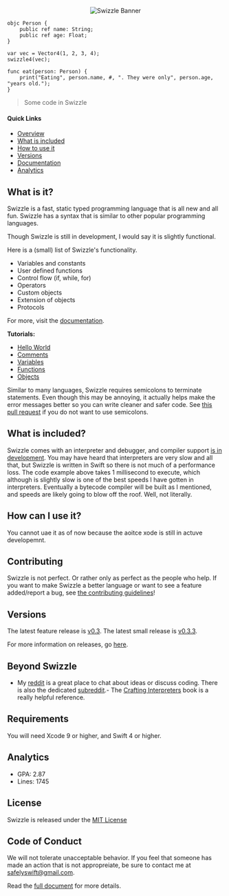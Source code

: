 <p align="center">
<img src="https://raw.githubusercontent.com/SafelySwift/Swizzle/master/Images/Swizzle%20Logo%20Wide%20New.png" alt="Swizzle Banner">
</p>

```
objc Person {
    public ref name: String;
    public ref age: Float;
}

var vec = Vector4(1, 2, 3, 4);
swizzle4(vec);

func eat(person: Person) {
    print("Eating", person.name, #, ". They were only", person.age, "years old.");
}
```

> Some code in Swizzle

#### Quick Links

- [Overview](https://github.com/SafelySwift/Swizzle/blob/swizzle-1.0/README.md#what-is-it)
- [What is included](https://github.com/SafelySwift/Swizzle/blob/swizzle-1.0/README.md#what-is-included)
- [How to use it](https://github.com/SafelySwift/Swizzle/blob/swizzle-1.0/README.md#how-can-i-use-it)
- [Versions](https://github.com/SafelySwift/Swizzle/blob/swizzle-1.0/README.md#versions)
- [Documentation](https://github.com/SafelySwift/Swizzle/wiki)
- [Analytics](https://codebeat.co/projects/github-com-safelyswift-swizzle-master)

## What is it?

Swizzle is a fast, static typed programming language that is all new and all fun. Swizzle has a syntax that is similar to other popular programming languages.

Though Swizzle is still in development, I would say it is slightly functional.

Here is a (small) list of Swizzle's functionality.
- Variables and constants
- User defined functions
- Control flow (if, while, for)
- Operators
- Custom objects
- Extension of objects
- Protocols

For more, visit the [documentation](https://github.com/SafelySwift/Swizzle/wiki).

**Tutorials:**
- [Hello World](https://github.com/SafelySwift/Swizzle/blob/swizzle-1.0/Tutorials/Hello%20World%20(%231).md)
- [Comments](https://github.com/SafelySwift/Swizzle/blob/swizzle-1.0/Tutorials/Comments%20(%232).md)
- [Variables](https://github.com/SafelySwift/Swizzle/blob/swizzle-1.0/Tutorials/Variables%20(%233).md)
- [Functions](https://github.com/SafelySwift/Swizzle/blob/swizzle-1.0/Tutorials/Functions%20(%234).md)
- [Objects](https://github.com/SafelySwift/Swizzle/blob/swizzle-1.0/Tutorials/Objects%20(%235).md)

Similar to many languages, Swizzle requires semicolons to terminate statements. Even though this may be annoying, it actually helps make the error messages better so you can write cleaner and safer code. See [this pull request](https://github.com/SafelySwift/Swizzle/pull/36) if you do not want to use semicolons.

## What is included?

Swizzle comes with an interpreter and debugger, and compiler support [is in development](https://github.com/SafelySwift/Swizzle/tree/swizzle-1.0). You may have heard that interpreters are very slow and all that, but Swizzle is written in Swift so there is not much of a performance loss. The code example above takes 1 millisecond to execute, which although is slightly slow is one of the best speeds I have gotten in interpreters. Eventually a bytecode compiler will be built as I mentioned, and speeds are likely going to blow off the roof. Well, not literally.

## How can I use it?

You cannot uae it as of now because the aoitce xode is still in actuve developemnt.

## Contributing

Swizzle is not perfect. Or rather only as perfect as the people who help. If you want to make Swizzle a better language or want to see a feature added/report a bug, see [the contributing guidelines](https://github.com/SafelySwift/Swizzle/blob/swizzle-1.0/CONTRIBUTING.md)!

## Versions

The latest feature release is [v0.3](https://github.com/SafelySwift/Swizzle/releases/tag/v0.3.0).
The latest small release is [v0.3.3](https://github.com/SafelySwift/Swizzle/releases/tag/v0.3.3).

For more information on releases, go [here](https://github.com/SafelySwift/Swizzle/releases).

## Beyond Swizzle

- My [reddit](https://www.reddit.com/user/SafelySwift) is a great place to chat about ideas or discuss coding. There is also the dedicated [subreddit](https://www.reddit.com/r/swizzle_lang/).- The [Crafting Interpreters](http://craftinginterpreters.com) book is a really helpful reference.

## Requirements

You will need Xcode 9 or higher, and Swift 4 or higher.

## Analytics

- GPA: 2.87
- Lines: 1745

## License 

Swizzle is released under the [MIT License](https://github.com/SafelySwift/Swizzle/blob/swizzle-1.0/LICENSE)

## Code of Conduct

We will not tolerate unacceptable behavior. If you feel that someone has made an action that is not appropreiate, be sure to contact me at [safelyswift@gmail.com](mailto:safelyswift@gmail.com).

Read the [full document](https://github.com/SafelySwift/Swizzle/blob/swizzle-1.0/CODE_OF_CONDUCT.md) for more details.
